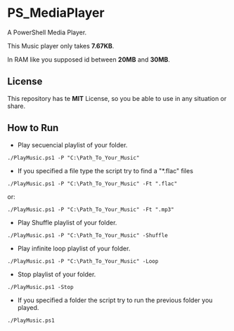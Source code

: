 # PS_MediaPlayer
A PowerShell Media Player.

This Music player only takes **7.67KB**.

In RAM like you supposed id between **20MB** and **30MB**.

## License
This repository has te **MIT** License, so you be able to use in any situation or share.

## How to Run
- Play secuencial playlist of your folder.
```
./PlayMusic.ps1 -P "C:\Path_To_Your_Music"
```

- If you specified a file type the script try to find a "*.flac" files
```
./PlayMusic.ps1 -P "C:\Path_To_Your_Music" -Ft ".flac"
```
or:
```
./PlayMusic.ps1 -P "C:\Path_To_Your_Music" -Ft ".mp3"
```

- Play Shuffle playlist of your folder.
```
./PlayMusic.ps1 -P "C:\Path_To_Your_Music" -Shuffle
```

- Play infinite loop playlist of your folder.
```
./PlayMusic.ps1 -P "C:\Path_To_Your_Music" -Loop
```

- Stop playlist of your folder.
```
./PlayMusic.ps1 -Stop
```

- If you specified a folder the script try to run the previous folder you played.
```
./PlayMusic.ps1
```
